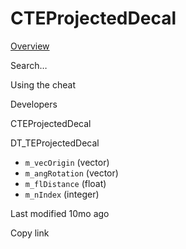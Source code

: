 # CTEProjectedDecal



[Overview](broken-reference)

Search…



Using the cheat



Developers



CTEProjectedDecal

DT\_TEProjectedDecal

* `m_vecOrigin` (vector)
* `m_angRotation` (vector)
* `m_flDistance` (float)
* `m_nIndex` (integer)



Last modified 10mo ago

Copy link
